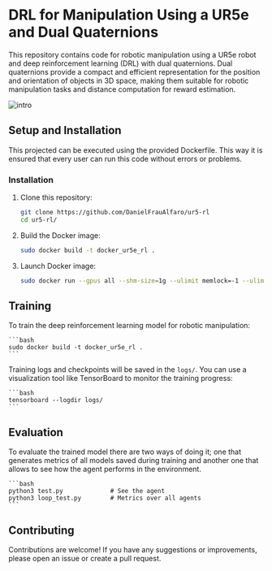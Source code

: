 # DRL for Manipulation Using a UR5e and Dual Quaternions

This repository contains code for robotic manipulation using a UR5e robot and deep reinforcement learning (DRL) with dual quaternions. Dual quaternions provide a compact and efficient representation for the position and orientation of objects in 3D space, making them suitable for robotic manipulation tasks and distance computation for reward estimation.

![intro](https://github.com/DanielFrauAlfaro/ur5-rl/assets/98766327/2e3998f9-636a-4b82-b99c-48a1b9cbff76)


## Setup and Installation

This projected can be executed using the provided Dockerfile. This way it is ensured that every user can run this code without errors or problems.

### Installation

1. Clone this repository:

    ```bash
    git clone https://github.com/DanielFrauAlfaro/ur5-rl
    cd ur5-rl/
    ```

2. Build the Docker image:

    ```bash
    sudo docker build -t docker_ur5e_rl .
    ```

3. Launch Docker image:

    ```bash
    sudo docker run --gpus all --shm-size=1g --ulimit memlock=-1 --ulimit stack=67108864 --rm -it --name docker_ur5e_rl --net host --cpuset-cpus="0-11" -v ~/:/ur5-rl -e DISPLAY=$DISPLAY -v /tmp/.X11-unix:/tmp/.X11-unix:rw -v /dev:/dev --user=$(id -u $USER):$(id -g $USER) --pid=host --privileged docker_ur5e_rl
    ```

## Training

To train the deep reinforcement learning model for robotic manipulation:

    ```bash
    sudo docker build -t docker_ur5e_rl .
    ```

Training logs and checkpoints will be saved in the `logs/`. You can use a visualization tool like TensorBoard to monitor the training progress:

    ```bash
    tensorboard --logdir logs/
    ```

## Evaluation

To evaluate the trained model there are two ways of doing it; one that generates metrics of all models saved during training and another one that allows to see how the agent performs in the environment.

    ```bash
    python3 test.py             # See the agent
    python3 loop_test.py        # Metrics over all agents
    ```

## Contributing

Contributions are welcome! If you have any suggestions or improvements, please open an issue or create a pull request.
